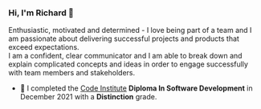 ### Hi, I'm Richard 👋

<!--
**richardhenyash/richardhenyash** is a ✨ _special_ ✨ repository because its `README.md` (this file) appears on your GitHub profile.

Here are some ideas to get you started:

- 🔭 I have recently completed the [Code Institute](https://codeinstitute.net/)Diploma In Software Development with a **Distinction** grade. ...
- 🌱 I’m currently learning ...
- 👯 I’m looking to collaborate on ...
- 🤔 I’m looking for help with ...
- 💬 Ask me about ...
- 📫 How to reach me: ...
- 😄 Pronouns: ...
- ⚡ Fun fact: ...
-->

Enthusiastic, motivated and determined - I love being part of a team and I am passionate about delivering successful projects and products that exceed expectations.  
I am a confident, clear communicator and I am able to break down and explain complicated concepts and ideas in order to engage successfully with team members and stakeholders.  
- 🔭 I completed the [Code Institute](https://codeinstitute.net/) **Diploma In Software Development** in December 2021 with a **Distinction** grade.
